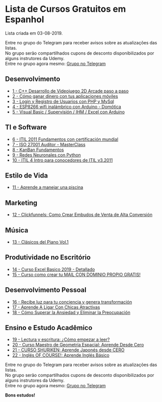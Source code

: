 # Lista de Cursos Gratuitos em Espanhol

Lista criada em 03-08-2019.

Entre no grupo do Telegram para receber avisos sobre as atualizações das listas.  
No grupo serão compartilhados cupons de desconto disponibilizados por alguns instrutores da Udemy.  
Entre no grupo agora mesmo: [Grupo no Telegram](http://bit.ly/2UvKbVX)


## Desenvolvimento
 - [ 1 - C++ Desarrollo de Videojuego 2D Arcade paso a paso](https://www.udemy.com/cpp-videojuego-arcade-allegro/?deal_code=UDEAFFFS719&ranMID=39197&ranEAID=LtOw5vJl/HM&ranSiteID=LtOw5vJl_HM-KQDd10zG3Lh23R2uu1J3CQ&LSNPUBID=LtOw5vJl/HM)
 - [ 2 - Cómo ganar dinero con tus aplicaciones móviles](https://www.udemy.com/google-admob/?deal_code=UDEAFFFS719&ranMID=39197&ranEAID=LtOw5vJl/HM&ranSiteID=LtOw5vJl_HM-KQDd10zG3Lh23R2uu1J3CQ&LSNPUBID=LtOw5vJl/HM)
 - [ 3 - Login y Registro de Usuarios con PHP y MySql](https://www.udemy.com/login-con-php-jairo-galeas/?deal_code=UDEAFFFS719&ranMID=39197&ranEAID=LtOw5vJl/HM&ranSiteID=LtOw5vJl_HM-KQDd10zG3Lh23R2uu1J3CQ&LSNPUBID=LtOw5vJl/HM)
 - [ 4 - ESP8266 wifi inalámbrico con Arduino - Domótica](https://www.udemy.com/esp8266-wifi-inalambrico-con-arduino-domotica/?deal_code=UDEAFFFS719&ranMID=39197&ranEAID=LtOw5vJl/HM&ranSiteID=LtOw5vJl_HM-KQDd10zG3Lh23R2uu1J3CQ&LSNPUBID=LtOw5vJl/HM)
 - [ 5 - Visual Basic / Supervisión / IHM / Excel con Arduino](https://www.udemy.com/visual-basic-supervision-ihm-excel-con-arduino/?deal_code=UDEAFFFS719&ranMID=39197&ranEAID=LtOw5vJl/HM&ranSiteID=LtOw5vJl_HM-KQDd10zG3Lh23R2uu1J3CQ&LSNPUBID=LtOw5vJl/HM)


## TI e Software
 - [ 6 - ITIL 2011 Fundamentos con certificación mundial](https://www.udemy.com/itil-fundamentos-preparacion-examen/?deal_code=UDEAFFFS719&ranMID=39197&ranEAID=LtOw5vJl/HM&ranSiteID=LtOw5vJl_HM-KQDd10zG3Lh23R2uu1J3CQ&LSNPUBID=LtOw5vJl/HM)
 - [ 7 - ISO 27001 Auditor - MasterClass](https://www.udemy.com/master-en-un-solo-curso-iso-27001/?deal_code=UDEAFFFS719&ranMID=39197&ranEAID=LtOw5vJl/HM&ranSiteID=LtOw5vJl_HM-KQDd10zG3Lh23R2uu1J3CQ&LSNPUBID=LtOw5vJl/HM)
 - [ 8 - KanBan Fundamentos](https://www.udemy.com/kanban-fundamentos-certificacion/?deal_code=UDEAFFFS719&ranMID=39197&ranEAID=LtOw5vJl/HM&ranSiteID=LtOw5vJl_HM-KQDd10zG3Lh23R2uu1J3CQ&LSNPUBID=LtOw5vJl/HM)
 - [ 9 - Redes Neuronales con Python](https://www.udemy.com/deep-learning-con-python/?deal_code=UDEAFFFS719&ranMID=39197&ranEAID=LtOw5vJl/HM&ranSiteID=LtOw5vJl_HM-KQDd10zG3Lh23R2uu1J3CQ&LSNPUBID=LtOw5vJl/HM)
 - [ 10 - ITIL 4 Intro para conocedores de ITIL v3.2011](https://www.udemy.com/curso-itil-4/?deal_code=UDEAFFFS719&ranMID=39197&ranEAID=LtOw5vJl/HM&ranSiteID=LtOw5vJl_HM-KQDd10zG3Lh23R2uu1J3CQ&LSNPUBID=LtOw5vJl/HM)


## Estilo de Vida
 - [ 11 - Aprende a manejar una piscina](https://www.udemy.com/aprende-a-mantener-y-controlar-una-piscina-o-alberca/?deal_code=UDEAFFFS719&ranMID=39197&ranEAID=LtOw5vJl/HM&ranSiteID=LtOw5vJl_HM-KQDd10zG3Lh23R2uu1J3CQ&LSNPUBID=LtOw5vJl/HM)


## Marketing
 - [ 12 - Clickfunnels: Como Crear Embudos de Venta de Alta Conversión](https://www.udemy.com/clickfunnels-espanol/?deal_code=UDEAFFFS719&ranMID=39197&ranEAID=LtOw5vJl/HM&ranSiteID=LtOw5vJl_HM-KQDd10zG3Lh23R2uu1J3CQ&LSNPUBID=LtOw5vJl/HM)


## Música
 - [ 13 - Clásicos del Piano Vol.1](https://www.udemy.com/clasicos-del-piano-vol1/?deal_code=UDEAFFFS719&ranMID=39197&ranEAID=LtOw5vJl/HM&ranSiteID=LtOw5vJl_HM-KQDd10zG3Lh23R2uu1J3CQ&LSNPUBID=LtOw5vJl/HM)


## Produtividade no Escritório
 - [ 14 - Curso Excel Basico 2019 - Detallado](https://www.udemy.com/curso-introduccion-al-excel-basico/?deal_code=UDEAFFFS719&ranMID=39197&ranEAID=LtOw5vJl/HM&ranSiteID=LtOw5vJl_HM-KQDd10zG3Lh23R2uu1J3CQ&LSNPUBID=LtOw5vJl/HM)
 - [ 15 - Curso como crear tu MAIL CON DOMINIO PROPIO GRATIS!](https://www.udemy.com/crear-correo-con-dominio-propio/?deal_code=UDEAFFFS719&ranMID=39197&ranEAID=LtOw5vJl/HM&ranSiteID=LtOw5vJl_HM-KQDd10zG3Lh23R2uu1J3CQ&LSNPUBID=LtOw5vJl/HM)


## Desenvolvimento Pessoal
 - [ 16 - Recibe luz para tu conciencia y genera transformación](https://www.udemy.com/recibe-luz-para-tu-conciencia-y-genera-transformacion/?deal_code=UDEAFFFS719&ranMID=39197&ranEAID=LtOw5vJl/HM&ranSiteID=LtOw5vJl_HM-KQDd10zG3Lh23R2uu1J3CQ&LSNPUBID=LtOw5vJl/HM)
 - [ 17 - Aprende A Ligar Con Chicas Atractivas](https://www.udemy.com/aprende-a-ligar-con-chicas-atractivas/?deal_code=UDEAFFFS719&ranMID=39197&ranEAID=LtOw5vJl/HM&ranSiteID=LtOw5vJl_HM-KQDd10zG3Lh23R2uu1J3CQ&LSNPUBID=LtOw5vJl/HM)
 - [ 18 - Cómo Superar la Ansiedad y Eliminar la Preocupación](https://www.udemy.com/como-superar-la-ansiedad-y-eliminar-la-preocupacion/?deal_code=UDEAFFFS719&ranMID=39197&ranEAID=LtOw5vJl/HM&ranSiteID=LtOw5vJl_HM-KQDd10zG3Lh23R2uu1J3CQ&LSNPUBID=LtOw5vJl/HM)


## Ensino e Estudo Acadêmico
 - [ 19 - Lectura y escritura: ¿Cómo empezar a leer?](https://www.udemy.com/lectura-y-escritura-como-empezar-a-leer/?deal_code=UDEAFFFS719&ranMID=39197&ranEAID=LtOw5vJl/HM&ranSiteID=LtOw5vJl_HM-KQDd10zG3Lh23R2uu1J3CQ&LSNPUBID=LtOw5vJl/HM)
 - [ 20 - Curso Maestro de Geometría Espacial: Aprende Desde Cero](https://www.udemy.com/curso-completo-de-geometria-tridimensional/?deal_code=UDEAFFFS719&ranMID=39197&ranEAID=LtOw5vJl/HM&ranSiteID=LtOw5vJl_HM-KQDd10zG3Lh23R2uu1J3CQ&LSNPUBID=LtOw5vJl/HM)
 - [ 21 - CURSO SHURIKEN: Aprende Japonés desde CERO](https://www.udemy.com/curso-shuriken-aprende-japones-desde-cero/?deal_code=UDEAFFFS719&ranMID=39197&ranEAID=LtOw5vJl/HM&ranSiteID=LtOw5vJl_HM-KQDd10zG3Lh23R2uu1J3CQ&LSNPUBID=LtOw5vJl/HM)
 - [ 22 - Inglés OF COURSE!: Aprende Inglés Básico](https://www.udemy.com/ingles-of-course-aprende-ingles-basico/?deal_code=UDEAFFFS719&ranMID=39197&ranEAID=LtOw5vJl/HM&ranSiteID=LtOw5vJl_HM-KQDd10zG3Lh23R2uu1J3CQ&LSNPUBID=LtOw5vJl/HM)


Entre no grupo do Telegram para receber avisos sobre as atualizações das listas.  
No grupo serão compartilhados cupons de desconto disponibilizados por alguns instrutores da Udemy.  
Entre no grupo agora mesmo: [Grupo no Telegram](http://bit.ly/2UvKbVX)


**Bons estudos!**
